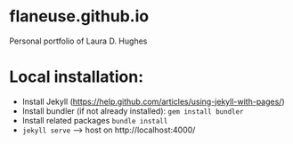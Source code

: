 # flaneuse.github.io
Personal portfolio of Laura D. Hughes

# Local installation:
* Install Jekyll (https://help.github.com/articles/using-jekyll-with-pages/)
* Install bundler (if not already installed): `gem install bundler`
* Install related packages `bundle install`
* `jekyll serve` --> host on http://localhost:4000/
